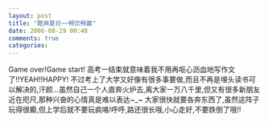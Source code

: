 ```yaml
---
layout: post
title: "酷爽夏日~~畅饮畅赢"
date: 2006-08-29 00:48
comments: true
categories: 
---
```

Game over!Game start!
高考一结束就意味着我不用再呕心沥血地写作文了!!YEAH!!HAPPY!
不过考上了大学又好像有很多事要做,而且不再是埋头读书可以解决的,汗颜...虽然自己一个人直奔火炉去,离大家一万八千里,但又有很多新朋友近在咫尺,那种兴奋的心情真是难以表达~_~
大家很快就要各奔东西了,虽然这阵子玩得很癫,但上学后就不要玩疯咯!呼呼,路还很长哦,小心走好,不要跌倒了哦!!
